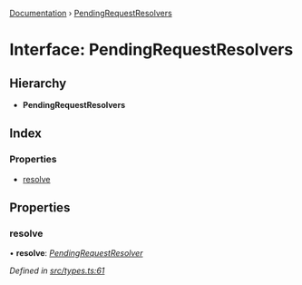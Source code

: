 [Documentation](../README.md) › [PendingRequestResolvers](pendingrequestresolvers.md)

# Interface: PendingRequestResolvers

## Hierarchy

* **PendingRequestResolvers**

## Index

### Properties

* [resolve](pendingrequestresolvers.md#resolve)

## Properties

###  resolve

• **resolve**: *[PendingRequestResolver](../README.md#pendingrequestresolver)*

*Defined in [src/types.ts:61](https://github.com/badbatch/getta/blob/ed88658/src/types.ts#L61)*

